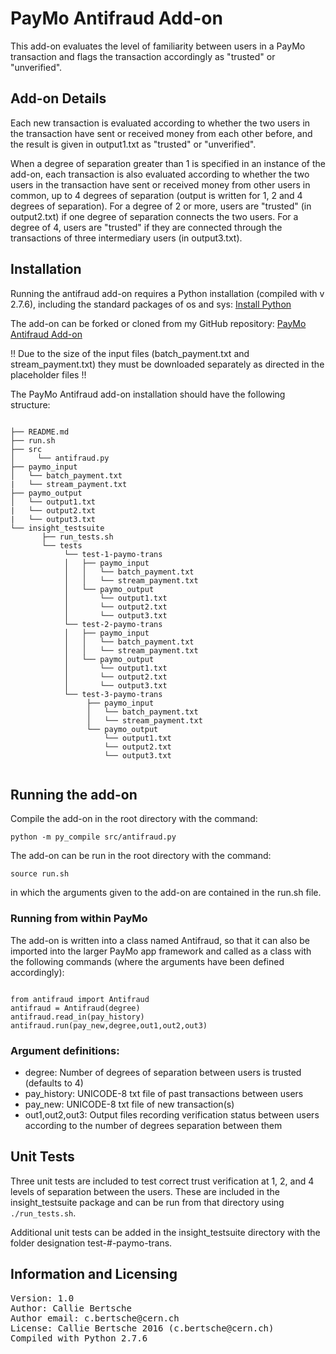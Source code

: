 # PayMo Antifraud Add-on
This add-on evaluates the level of familiarity between users in a PayMo transaction and flags the transaction accordingly as "trusted" or "unverified".

## Add-on Details
Each new transaction is evaluated according to whether the two users in the transaction have sent or received money from each other before, and the result is given in output1.txt as "trusted" or "unverified".

When a degree of separation greater than 1 is specified in an instance of the add-on, each transaction is also evaluated according to whether the two users in the transaction have sent or received money from other users in common, up to 4 degrees of separation (output is written for 1, 2 and 4 degrees of separation). For a degree of 2 or more, users are "trusted" (in output2.txt) if one degree of separation connects the two users. For a degree of 4, users are "trusted" if they are connected through the transactions of three intermediary users (in output3.txt).

## Installation
Running the antifraud add-on requires a Python installation (compiled with v 2.7.6), including the standard packages of os and sys:
[Install Python](http://docs.python-guide.org/en/latest/)

The add-on can be forked or cloned from my GitHub repository:
[PayMo Antifraud Add-on](https://github.com/callioca/PayMoAntifraud)

!! Due to the size of the input files (batch_payment.txt and stream_payment.txt) they must be downloaded separately as directed in the  placeholder files !!

The PayMo Antifraud add-on installation should have the following structure:
<pre><code>
├── README.md
├── run.sh
├── src
│     └── antifraud.py
├── paymo_input
│   └── batch_payment.txt
|   └── stream_payment.txt
├── paymo_output
│   └── output1.txt
|   └── output2.txt
|   └── output3.txt
└── insight_testsuite
       ├── run_tests.sh
       └── tests
            └── test-1-paymo-trans
            │   ├── paymo_input
            │   │   └── batch_payment.txt
            │   │   └── stream_payment.txt
            │   └── paymo_output
            │       └── output1.txt
            │       └── output2.txt
            │       └── output3.txt
            └── test-2-paymo-trans
            │   ├── paymo_input
            │   │   └── batch_payment.txt
            │   │   └── stream_payment.txt
            │   └── paymo_output
            │       └── output1.txt
            │       └── output2.txt
            │       └── output3.txt
            └── test-3-paymo-trans
                 ├── paymo_input
                 │   └── batch_payment.txt
                 │   └── stream_payment.txt
                 └── paymo_output
                     └── output1.txt
                     └── output2.txt
                     └── output3.txt
                     </code></pre>
## Running the add-on
Compile the add-on in the root directory with the command:
<pre><code>python -m py_compile src/antifraud.py</code></pre>

The add-on can be run in the root directory with the command:
<pre><code>source run.sh</code></pre>
in which the arguments given to the add-on are contained in the run.sh file.

### Running from within PayMo
The add-on is written into a class named Antifraud, so that it can also be imported into the larger PayMo app framework and called as a class with the following commands (where the arguments have been defined accordingly):
<pre><code>
from antifraud import Antifraud
antifraud = Antifraud(degree)
antifraud.read_in(pay_history)
antifraud.run(pay_new,degree,out1,out2,out3)
</code></pre>

### Argument definitions:
* degree: Number of degrees of separation between users is trusted (defaults to 4)
* pay_history: UNICODE-8 txt file of past transactions between users
* pay_new: UNICODE-8 txt file of new transaction(s)
* out1,out2,out3: Output files recording verification status between users according to the number of degrees separation between them

## Unit Tests
Three unit tests are included to test correct trust verification at 1, 2, and 4 levels of separation between the users. These are included in the insight_testsuite package and can be run from that directory using <code>./run_tests.sh</code>.

Additional unit tests can be added in the insight_testsuite directory with the folder designation test-#-paymo-trans.

## Information and Licensing
<pre>Version: 1.0
Author: Callie Bertsche
Author email: c.bertsche@cern.ch
License: Callie Bertsche 2016 (c.bertsche@cern.ch)
Compiled with Python 2.7.6</pre>
